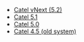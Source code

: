 
- [Catel vNext (5.2)](../vnext/)
- [Catel 5.1](../5.1/)
- [Catel 5.0](../5.0/)
- [Catel 4.5 (old system)](https://catelproject.atlassian.net/wiki/display/CTL45)
